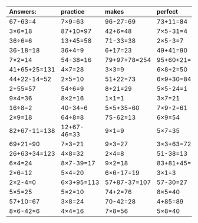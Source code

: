 | Answers: | practice | makes | perfect | ! |
| :--- | :--- | :--- | :--- | :--- |
| 67-63=4 | 7×9=63 | 96-27=69 | 73+11=84 | 7×4=28 | 
| 3×6=18 | 87+10=97 | 42+6=48 | 7×5-31=4 | 6×7=42 | 
| 36÷6=6 | 13+45=58 | 71-33=38 | 2×5-3=7 | 90-74=16 | 
| 36-18=18 | 36÷4=9 | 6+17=23 | 49+41=90 | 5×3=15 | 
| 7×2=14 | 54-38=16 | 79+97+78=254 | 95+60+21=176 | 4×9=36 | 
| 41+65+25=131 | 4×7=28 | 3×3=9 | 6×8+2=50 | 40-14=26 | 
| 44+22-14=52 | 2×5=10 | 51+22=73 | 6×9+30=84 | 45+49=94 | 
| 2+55=57 | 54÷6=9 | 8+21=29 | 5×5-24=1 | 73-25=48 | 
| 9×4=36 | 8×2=16 | 1×1=1 | 3×7=21 | 5×7+29=64 | 
| 16÷8=2 | 40-34=6 | 5×5+35=60 | 7×9-2=61 | 5×9=45 | 
| 2×9=18 | 64÷8=8 | 75-62=13 | 6×9=54 | 4×2=8 | 
| 82+67-11=138 | 12+67-46=33 | 9×1=9 | 5×7=35 | 15÷5=3 | 
| 69+21=90 | 7×3=21 | 9×3=27 | 3×3+63=72 | 30÷6=5 | 
| 26+63+34=123 | 4×8=32 | 2×4=8 | 51-38=13 | 1×8=8 | 
| 6×4=24 | 8×7-39=17 | 9×2=18 | 83+81+45=209 | 8×3=24 | 
| 2×6=12 | 5×4=20 | 6×6-17=19 | 3×1=3 | 40-16=24 | 
| 2×2-4=0 | 6×3+95=113 | 57+87-37=107 | 57-30=27 | 6×9+53=107 | 
| 5×5=25 | 5×2=10 | 74+2=76 | 8×5=40 | 30+93+33=156 | 
| 57+10=67 | 3×8=24 | 70-42=28 | 4+85=89 | 43-23=20 | 
| 8×6-42=6 | 4×4=16 | 7×8=56 | 5×8=40 | 80+6=86 | 
